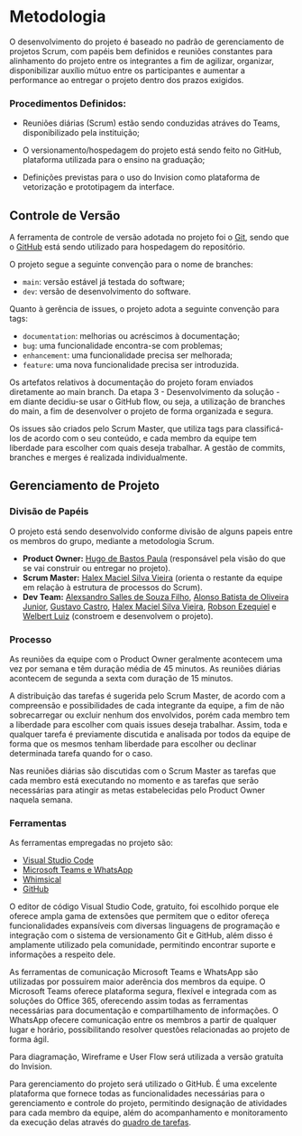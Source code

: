 
# Metodologia

O desenvolvimento do projeto é baseado no padrão de gerenciamento de projetos Scrum, com papéis bem definidos e reuniões constantes para alinhamento do projeto entre os integrantes a fim de agilizar, organizar, disponibilizar auxílio mútuo entre os participantes e aumentar a performance ao entregar o projeto dentro dos prazos exigidos.
### Procedimentos Definidos:

- Reuniões diárias (Scrum) estão sendo conduzidas atráves do Teams, disponibilizado pela instituição;

- O versionamento/hospedagem do projeto está sendo feito no GitHub, plataforma utilizada para o ensino na graduação;

- Definições previstas para o uso do Invision como plataforma de vetorização e prototipagem da interface.

## Controle de Versão

A ferramenta de controle de versão adotada no projeto foi o
[Git](https://git-scm.com/), sendo que o [GitHub](https://github.com)
está sendo utilizado para hospedagem do repositório.

O projeto segue a seguinte convenção para o nome de branches:

- `main`: versão estável já testada do software;
- `dev`: versão de desenvolvimento do software.

Quanto à gerência de issues, o projeto adota a seguinte convenção para
tags:

- `documentation`: melhorias ou acréscimos à documentação;
- `bug`: uma funcionalidade encontra-se com problemas;
- `enhancement`: uma funcionalidade precisa ser melhorada;
- `feature`: uma nova funcionalidade precisa ser introduzida.

Os artefatos relativos à documentação do projeto foram enviados diretamente ao main branch. Da etapa 3 - Desenvolvimento da solução - em diante decidiu-se usar o GitHub flow, ou seja, a utilização de branches do main, a fim de desenvolver o projeto de forma organizada e segura.

Os issues são criados pelo Scrum Master, que utiliza tags para classificá-los de acordo com o seu conteúdo, e cada membro da equipe tem liberdade para escolher com quais deseja trabalhar. A gestão de commits, branches e merges é realizada individualmente.
## Gerenciamento de Projeto
### Divisão de Papéis

O projeto está sendo desenvolvido conforme divisão de alguns papeis entre os membros do grupo, mediante a metodologia Scrum.

 - **Product Owner:** [Hugo de Bastos Paula](https://github.com/hugodepaula) (responsável pela visão do que se vai construir ou entregar no projeto).
 -	**Scrum Master:** [Halex Maciel Silva Vieira](https://github.com/halexmaciel) (orienta o restante da equipe em relação à estrutura de processos do Scrum).
 -	**Dev Team:** [Alexsandro Salles de Souza Filho](https://github.com/sallesalex01), [Alonso Batista de Oliveira Junior](https://github.com/alonso-boj), [Gustavo Castro](https://github.com/gstvcastroc), [Halex Maciel Silva Vieira](https://github.com/halexmaciel),  [Robson Ezequiel](https://github.com/Robsonezequiel) e [Welbert Luiz](https://github.com/WelbertJr) (constroem e desenvolvem o projeto).
### Processo

As reuniões da equipe com o Product Owner geralmente acontecem uma vez por semana e têm duração média de 45 minutos. As reuniões diárias acontecem de segunda a sexta com duração de 15 minutos.

A distribuição das tarefas é sugerida pelo Scrum Master, de acordo com a compreensão e possibilidades de cada integrante da equipe, a fim de não sobrecarregar ou excluir nenhum dos envolvidos, porém cada membro tem a liberdade para escolher com quais issues deseja trabalhar. Assim, toda e qualquer tarefa é previamente discutida e analisada por todos da equipe de forma que os mesmos tenham liberdade para escolher ou declinar determinada tarefa quando for o caso.

Nas reuniões diárias são discutidas com o Scrum Master as tarefas que cada membro está executando no momento e as tarefas que serão necessárias para atingir as metas estabelecidas pelo Product Owner naquela semana.
### Ferramentas

As ferramentas empregadas no projeto são:

- [Visual Studio Code](https://code.visualstudio.com/)
- [Microsoft Teams e WhatsApp](https://www.microsoft.com/pt-br/microsoft-teams/group-chat-software)
- [Whimsical](https://whimsical.com/)
- [GitHub](https://github.com/)

O editor de código Visual Studio Code, gratuito, foi escolhido porque ele oferece ampla gama de extensões que permitem que o editor ofereça funcionalidades expansíveis com diversas linguagens de programação e integração com o sistema de versionamento Git e GitHub, além disso é amplamente utilizado pela comunidade, permitindo encontrar suporte e informações a respeito dele.

As ferramentas de comunicação Microsoft Teams e WhatsApp são utilizadas por possuírem maior aderência dos membros da equipe. O Microsoft Teams oferece plataforma segura, flexível e integrada com as soluções do Office 365, oferecendo assim todas as ferramentas necessárias para documentação e compartilhamento de informações. O WhatsApp ofecere comunicação entre os membros a partir de qualquer lugar e horário, possibilitando resolver questões relacionadas ao projeto de forma ágil.

Para diagramação, Wireframe e User Flow será utilizada a versão gratuíta do Invision.

Para gerenciamento do projeto será utilizado o GitHub. É uma excelente plataforma que fornece todas as funcionalidades necessárias para o gerenciamento e controle do projeto, permitindo designação de atividades para cada membro da equipe, além do acompanhamento e monitoramento da execução delas através do [quadro de tarefas](https://github.com/ICEI-PUC-Minas-PMV-SI/pmv-si-2021-1-e1-proj-web-t1-conteudo-de-interesse/projects/1).
